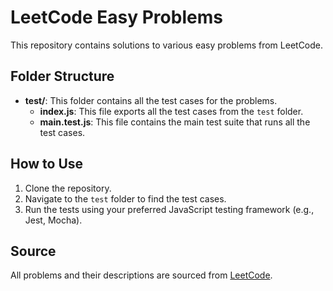 # LeetCode Easy Problems

This repository contains solutions to various easy problems from LeetCode.

## Folder Structure

- **test/**: This folder contains all the test cases for the problems.
  - **index.js**: This file exports all the test cases from the `test` folder.
  - **main.test.js**: This file contains the main test suite that runs all the test cases.

## How to Use

1. Clone the repository.
2. Navigate to the `test` folder to find the test cases.
3. Run the tests using your preferred JavaScript testing framework (e.g., Jest, Mocha).

## Source

All problems and their descriptions are sourced from [LeetCode](https://leetcode.com/).
